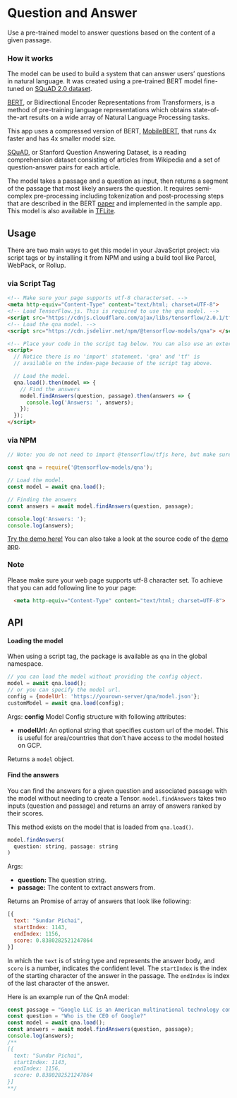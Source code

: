 # Question and Answer

Use a pre-trained model to answer questions based on the content of a given passage.

### How it works
The model can be used to build a system that can answer users’ questions in natural language. It was created using a pre-trained BERT model fine-tuned on [SQuAD 2.0 dataset](https://rajpurkar.github.io/SQuAD-explorer/).

[BERT](https://github.com/google-research/bert), or Bidirectional Encoder Representations from Transformers, is a method of pre-training language representations which obtains state-of-the-art results on a wide array of Natural Language Processing tasks.

This app uses a compressed version of BERT, [MobileBERT](https://openreview.net/forum?id=SJxjVaNKwB), that runs 4x faster and has 4x smaller model size.

[SQuAD](https://rajpurkar.github.io/SQuAD-explorer/), or Stanford Question Answering Dataset, is a reading comprehension dataset consisting of articles from Wikipedia and a set of question-answer pairs for each article.

The model takes a passage and a question as input, then returns a segment of the passage that most likely answers the question. It requires semi-complex pre-processing including tokenization and post-processing steps that are described in the BERT [paper](https://arxiv.org/abs/1810.04805) and implemented in the sample app. This model is also available in [TFLite](https://www.tensorflow.org/lite/models/bert_qa/overview).

## Usage

There are two main ways to get this model in your JavaScript project: via script tags or by installing it from NPM and using a build tool like Parcel, WebPack, or Rollup.

### via Script Tag

```html
<!-- Make sure your page supports utf-8 characterset. -->
<meta http-equiv="Content-Type" content="text/html; charset=UTF-8">
<!-- Load TensorFlow.js. This is required to use the qna model. -->
<script src="https://cdnjs.cloudflare.com/ajax/libs/tensorflow/2.0.1/tf.min.js"> </script>
<!-- Load the qna model. -->
<script src="https://cdn.jsdelivr.net/npm/@tensorflow-models/qna"> </script>

<!-- Place your code in the script tag below. You can also use an external .js file -->
<script>
  // Notice there is no 'import' statement. 'qna' and 'tf' is
  // available on the index-page because of the script tag above.

  // Load the model.
  qna.load().then(model => {
    // Find the answers
    model.findAnswers(question, passage).then(answers => {
      console.log('Answers: ', answers);
    });
  });
</script>
```

### via NPM

```js
// Note: you do not need to import @tensorflow/tfjs here, but make sure you have installed the peer dependencies for tfjs-core and tfjs-converter.

const qna = require('@tensorflow-models/qna');

// Load the model.
const model = await qna.load();

// Finding the answers
const answers = await model.findAnswers(question, passage);

console.log('Answers: ');
console.log(answers);
```

[Try the demo here!](https://storage.googleapis.com/tfjs-models/demos/mobilebert-qna/index.html)
You can also take a look at the source code of the [demo app](./demo).

### Note
Please make sure your web page supports utf-8 character set. To achieve that you can add following line to your page:

```html
  <meta http-equiv="Content-Type" content="text/html; charset=UTF-8">
```

## API

#### Loading the model
When using a script tag, the package is available as `qna` in the global namespace.

```js
// you can load the model without providing the config object.
model = await qna.load();
// or you can specify the model url.
config = {modelUrl: 'https://yourown-server/qna/model.json'};
customModel = await qna.load(config);
```

Args:
**config** Model Config structure with following attributes:
 - **modelUrl:** An optional string that specifies custom url of the model. This is useful for area/countries that don't have access to the model hosted on GCP.

Returns a `model` object.

#### Find the answers

You can find the answers for a given question and associated passage with the model without needing to create a Tensor.
`model.findAnswers` takes two inputs (question and passage) and returns an array of answers ranked by their scores.

This method exists on the model that is loaded from `qna.load()`.

```js
model.findAnswers(
  question: string, passage: string
)
```

Args:

- **question:** The question string.
- **passage:** The content to extract answers from.

Returns an Promise of array of answers that look like following:

```js
[{
  text: "Sundar Pichai",
  startIndex: 1143,
  endIndex: 1156,
  score: 0.8380282521247864
}]
```

In which the ```text``` is of string type and represents the answer body, and ```score``` is a number, indicates the confident level. The ```startIndex``` is the index of the starting character of the answer in the passage. The ```endIndex``` is index of the last character of the answer.

Here is an example run of the QnA model:
```js
const passage = "Google LLC is an American multinational technology company that specializes in Internet-related services and products, which include online advertising technologies, search engine, cloud computing, software, and hardware. It is considered one of the Big Four technology companies, alongside Amazon, Apple, and Facebook. Google was founded in September 1998 by Larry Page and Sergey Brin while they were Ph.D. students at Stanford University in California. Together they own about 14 percent of its shares and control 56 percent of the stockholder voting power through supervoting stock. They incorporated Google as a California privately held company on September 4, 1998, in California. Google was then reincorporated in Delaware on October 22, 2002. An initial public offering (IPO) took place on August 19, 2004, and Google moved to its headquarters in Mountain View, California, nicknamed the Googleplex. In August 2015, Google announced plans to reorganize its various interests as a conglomerate called Alphabet Inc. Google is Alphabet's leading subsidiary and will continue to be the umbrella company for Alphabet's Internet interests. Sundar Pichai was appointed CEO of Google, replacing Larry Page who became the CEO of Alphabet."
const question = "Who is the CEO of Google?"
const model = await qna.load();
const answers = await model.findAnswers(question, passage);
console.log(answers);
/**
[{
  text: "Sundar Pichai",
  startIndex: 1143,
  endIndex: 1156,
  score: 0.8380282521247864
}]
**/
```
